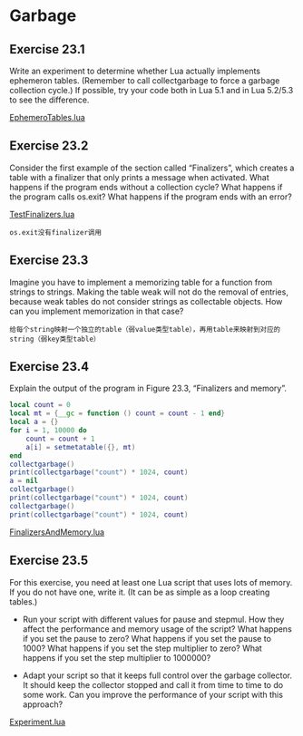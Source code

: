 # Garbage #

## Exercise 23.1 ##

Write an experiment to determine whether Lua actually implements ephemeron tables. (Remember to call collectgarbage to force a garbage collection cycle.) If possible, try your code both in Lua 5.1 and in Lua 5.2/5.3 to see the difference.

[EphemeroTables.lua](./Resources/EphemeroTables.lua)


## Exercise 23.2 ##

Consider the first example of the section called “Finalizers”, which creates a table with a finalizer that only prints a message when activated. What happens if the program ends without a collection cycle? What happens if the program calls os.exit? What happens if the program ends with an error?

[TestFinalizers.lua](./Resources/TestFinalizers.lua)

``
os.exit没有finalizer调用
``

## Exercise 23.3 ##

Imagine you have to implement a memorizing table for a function from strings to strings. Making the table weak will not do the removal of entries, because weak tables do not consider strings as collectable objects. How can you implement memorization in that case?

``
给每个string映射一个独立的table（弱value类型table），再用table来映射到对应的string（弱key类型table）
``

## Exercise 23.4 ##

Explain the output of the program in Figure 23.3, “Finalizers and memory”.

```lua
local count = 0
local mt = {__gc = function () count = count - 1 end}
local a = {}
for i = 1, 10000 do
    count = count + 1
    a[i] = setmetatable({}, mt)
end
collectgarbage()
print(collectgarbage("count") * 1024, count)
a = nil
collectgarbage()
print(collectgarbage("count") * 1024, count)
collectgarbage()
print(collectgarbage("count") * 1024, count)
```

[FinalizersAndMemory.lua](./Resources/FinalizersAndMemory.lua)


## Exercise 23.5 ##

For this exercise, you need at least one Lua script that uses lots of memory. If you do not have one, write it. (It can be as simple as a loop creating tables.)

- Run your script with different values for pause and stepmul. How they affect the performance and memory usage of the script? What happens if you set the pause to zero? What happens if you set the pause to 1000? What happens if you set the step multiplier to zero? What happens if you set the step multiplier to 1000000?

- Adapt your script so that it keeps full control over the garbage collector. It should keep the collector stopped and call it from time to time to do some work. Can you improve the performance of your script with this approach?

[Experiment.lua](./Resources/Experiment.lua)